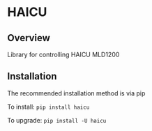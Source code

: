 # HAICU

## Overview

Library for controlling HAICU MLD1200

## Installation

The recommended installation method is via pip

  To install:
    `pip install haicu`

  To upgrade:
    `pip install -U haicu`
